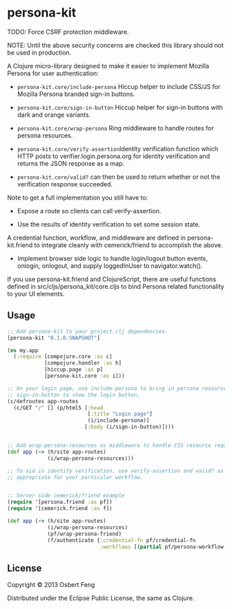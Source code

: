 # persona-kit

TODO: Force CSRF protection middleware.

NOTE: Until the above security concerns are checked this library should not be used in production.

A Clojure micro-library designed to make it easier to implement
Mozilla Persona for user authentication:

* <code>persona-kit.core/include-persona</code> Hiccup helper to
  include CSS/JS for Mozilla Persona branded sign-in buttons.

* <code>persona-kit.core/sign-in-button</code> Hiccup helper for
  sign-in buttons with dark and orange variants.

* <code>persona-kit.core/wrap-persona</code> Ring middleware to
  handle routes for persona resources.

* <code>persona-kit.core/verify-assertion</code>Identity verification
  function which HTTP posts to verifier.login.persona.org for identity
  verification and returns the JSON response as a map.

* <code>persona-kit.core/valid?</code> can then be used to return
  whether or not the verification response succeeded.

Note to get a full implementation you still have to:

* Expose a route so clients can call verify-assertion.

* Use the results of identity verification to set some session state.

A credential function, workflow, and middleware are defined in
persona-kit.friend to integrate cleanly with cemerick/friend to
accomplish the above.

* Implement browser side logic to handle login/logout button events,
  onlogin, onlogout, and supply loggedInUser to navigator.watch().

If you use persona-kit.friend and ClojureScript, there are useful
functions defined in src/cljs/persona_kit/core.cljs to bind Persona
related functionality to your UI elements.

## Usage

```Clojure
;; Add persona-kit to your project.clj dependencies.
[persona-kit "0.1.0-SNAPSHOT"]

(ns my.app
  (:require [compojure.core :as c]
            [compojure.handler :as h]
            [hiccup.page :as p]
            [persona-kit.core :as i]))

;; On your login page, use include-persona to bring in persona resources, 
;; sign-in-button to show the login button.
(c/defroutes app-routes
  (c/GET "/" [] (p/html5 [:head
                          [:title "Login page"]
                          (i/include-persona)]
                         [:body (i/sign-in-button)])))


;; Add wrap-persona-resources as middleware to handle CSS resource request.
(def app (-> (h/site app-routes)
             (i/wrap-persona-resources)))

;; To aid in identify verification, use verify-assertion and valid? as
;; appropriate for your particular workflow.


;; Server side cemerick/friend example
(require '[persona.friend :as pf])
(require '[cemerick.friend :as f])

(def app (-> (h/site app-routes)
             (i/wrap-persona-resources)
             (pf/wrap-persona-friend)
             (f/authenticate {:credential-fn pf/credential-fn
                              :workflows [(partial pf/persona-workflow "http://YOUR_AUDIENCE")]})))
 ```

## License

Copyright © 2013 Osbert Feng

Distributed under the Eclipse Public License, the same as Clojure.
